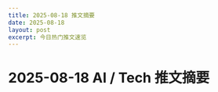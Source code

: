 ```yaml
---
title: 2025-08-18 推文摘要
date: 2025-08-18
layout: post
excerpt: 今日热门推文速览
---
```


# 2025-08-18 AI / Tech 推文摘要

